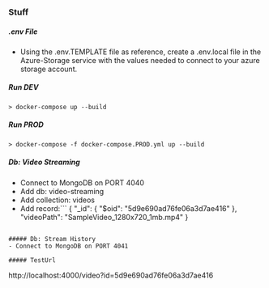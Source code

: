 ### Stuff

##### .env File
- Using the .env.TEMPLATE file as reference, create a .env.local file in the Azure-Storage service with the values needed to connect to your azure storage account.

##### Run DEV
```
> docker-compose up --build
```

##### Run PROD
```
> docker-compose -f docker-compose.PROD.yml up --build
```

##### Db: Video Streaming
- Connect to MongoDB on PORT 4040
- Add db: video-streaming
- Add collection: videos
- Add record:```
{
  "_id": { "$oid": "5d9e690ad76fe06a3d7ae416" },
  "videoPath": "SampleVideo_1280x720_1mb.mp4"
}
```

##### Db: Stream History
- Connect to MongoDB on PORT 4041

##### TestUrl
```
http://localhost:4000/video?id=5d9e690ad76fe06a3d7ae416
```

